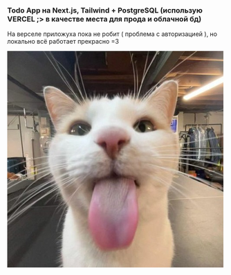 ### Todo App на Next.js, Tailwind + PostgreSQL (использую VERCEL ;> в качестве места для прода и облачной бд)

На верселе приложуха пока не робит ( проблема с авторизацией ), но локально всё работает прекрасно =3

![silly cat](./public/silly_cat.jpg)
